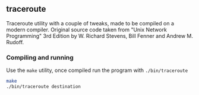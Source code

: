 ## traceroute
Traceroute utility with a couple of tweaks, made to be compiled on a modern compiler. Original source code taken from "Unix Network Programming" 3rd Edition by W. Richard Stevens, Bill Fenner and Andrew M. Rudoff.

### Compiling and running
Use the `make` utility, once compiled run the program with `./bin/traceroute`
```bash
make
./bin/traceroute destination
```
